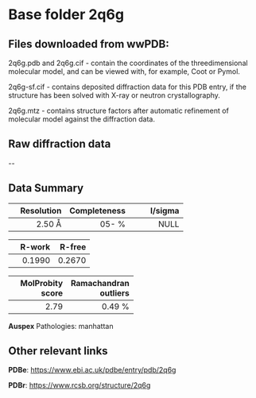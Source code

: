 # Base folder 2q6g

## Files downloaded from wwPDB:

2q6g.pdb and 2q6g.cif - contain the coordinates of the threedimensional molecular model, and can be viewed with, for example, Coot or Pymol.

2q6g-sf.cif - contains deposited diffraction data for this PDB entry, if the structure has been solved with X-ray or neutron crystallography.

2q6g.mtz - contains structure factors after automatic refinement of molecular model against the diffraction data.

## Raw diffraction data

--<br> 

## Data Summary
|   | Resolution | Completeness| I/sigma |
|---|-------------:|----------------:|--------------:|
|   |2.50 Å|  05- %|<img width=50/>NULL |

|   | **R-work**| **R-free**   
|---|-------------:|----------------:|           
||0.1990|0.2670|

|   |**MolProbity<br>score**| **Ramachandran<br>outliers** 
|---|-------------:|----------------:|
||2.79|0.49 %|

**Auspex** Pathologies: manhattan

 

## Other relevant links 
**PDBe**:  https://www.ebi.ac.uk/pdbe/entry/pdb/2q6g
 
**PDBr**: https://www.rcsb.org/structure/2q6g 

